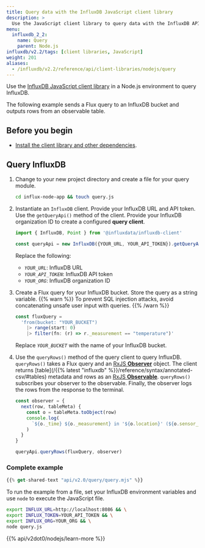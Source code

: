 ```yaml
---
title: Query data with the InfluxDB JavaScript client library
description: >
  Use the JavaScript client library to query data with the InfluxDB API in Node.js.
menu:
  influxdb_2_2:
    name: Query
    parent: Node.js
influxdb/v2.2/tags: [client libraries, JavaScript]
weight: 201
aliases:
  - /influxdb/v2.2/reference/api/client-libraries/nodejs/query
---
```


Use the [InfluxDB JavaScript client library](https://github.com/influxdata/influxdb-client-js) in a Node.js environment to query InfluxDB.  

The following example sends a Flux query to an InfluxDB bucket and outputs rows from an observable table.

## Before you begin

- [Install the client library and other dependencies](/influxdb/v2.2/api-guide/client-libraries/nodejs/install/).

## Query InfluxDB

1. Change to your new project directory and create a file for your query module.

   ```sh
   cd influx-node-app && touch query.js
   ```

2. Instantiate an `InfluxDB` client. Provide your InfluxDB URL and API token.
   Use the `getQueryApi()` method of the client.
   Provide your InfluxDB organization ID to create a configured **query client**.

   ```js
   import { InfluxDB, Point } from '@influxdata/influxdb-client'

   const queryApi = new InfluxDB({YOUR_URL, YOUR_API_TOKEN}).getQueryApi(YOUR_ORG)
   ```

   Replace the following:
   - *`YOUR_URL`*: InfluxDB URL
   - *`YOUR_API_TOKEN`*: InfluxDB API token
   - *`YOUR_ORG`*: InfluxDB organization ID

3. Create a Flux query for your InfluxDB bucket. Store the query as a string variable.
   {{% warn %}}
   To prevent SQL injection attacks, avoid concatenating unsafe user input with queries.
   {{% /warn %}}

    ```js
    const fluxQuery =
      'from(bucket: "YOUR_BUCKET")
        |> range(start: 0)
        |> filter(fn: (r) => r._measurement == "temperature")'
    ```
   Replace *`YOUR_BUCKET`* with the name of your InfluxDB bucket.

4. Use the `queryRows()` method of the query client to query InfluxDB.
   `queryRows()` takes a Flux query and an [RxJS **Observer**](http://reactivex.io/rxjs/manual/overview.html#observer) object.
   The client returns [table](/{{% latest "influxdb" %}}/reference/syntax/annotated-csv/#tables) metadata and rows as an  [RxJS **Observable**](http://reactivex.io/rxjs/manual/overview.html#observable).
   `queryRows()` subscribes your observer to the observable.
   Finally, the observer logs the rows from the response to the terminal.

   ```js
   const observer = {
     next(row, tableMeta) {
       const o = tableMeta.toObject(row)
       console.log(
         `${o._time} ${o._measurement} in '${o.location}' (${o.sensor_id}): ${o._field}=${o._value}`
       )
     }
   }

   queryApi.queryRows(fluxQuery, observer)

   ```

### Complete example

```js
{{% get-shared-text "api/v2.0/query/query.mjs" %}}
```

To run the example from a file, set your InfluxDB environment variables and use `node` to execute the JavaScript file.

```sh
export INFLUX_URL=http://localhost:8086 && \
export INFLUX_TOKEN=YOUR_API_TOKEN && \
export INFLUX_ORG=YOUR_ORG && \
node query.js
```

{{% api/v2dot0/nodejs/learn-more %}}
